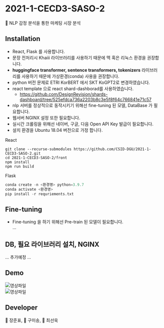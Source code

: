 # 2021-1-CECD3-SASO-2   
🌲 NLP 감정 분석을 통한 마케팅 시장 분석

## Installation
 - React, Flask 를 사용합니다. <br/>
 - 문장 전처리시 Khaiii 라이브러리를 사용하기 때문에 맥 혹은 리눅스 환경을 권장합니다. <br />
 - **huggingface transformer, sentence transformers, tokenizers** 라이브러리를 사용하기 때문에 가상환경(conda) 사용을 권장합니다. <br />
 - python 버전 문제로 ETRI KorBERT 에서 SKT KoGPT2로 변경하였습니다. <br />
 - react template 으로 react shard-dashborad를 사용하였습니다. <br />
    - https://github.com/DesignRevision/shards-dashboard/tree/525efdca736a2203b8c3e5f8f64c766841e71c57 <br>
 - nlp 서버를 정상적으로 동작시키기 위해선 fine-tuning 된 모델, DataBase 가 필요합니다. <br />
 - 웹서버 NGINX 설정 또한 필요합니다. <br />
 - 실시간 크롤링을 위해선 네이버, 구글, 다음 Open API Key 발급이 필요합니다.
 - 설치 환경을 Ubuntu 18.04 버전으로 가정 합니다. <br />

React
```
git clone --recurse-submodules https://github.com/CSID-DGU/2021-1-CECD3-SASO-2.git
cd 2021-1-CECD3-SASO-2/front
npm install
npm run build
```

Flask
```python
conda create -n <환경명> python=3.9.7
conda activate <환경명>
pip install -r requriements.txt
```

## Fine-tuning
 - Fine-tuning 을 하기 위해선 Pre-train 된 모델이 필요합니다.<br />
...

## 

## DB, 필요 라이브러리 설치, NGINX
...
추가예정
...

## Demo
![영상파일](https://user-images.githubusercontent.com/66078685/144558506-197ec37d-622f-4355-b196-f570e3772614.gif) <br>
![영상파일](https://user-images.githubusercontent.com/66078685/144559424-94c1ccff-0dc4-405e-bb62-f959a3e19a16.gif) <br>




## Developer
🌲 장준표,  🌲 구미송,  🌲 최선욱



